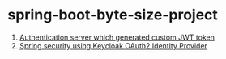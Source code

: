 # spring-boot-byte-size-project

1. [Authentication server which generated custom JWT token](./auth-server-custom-jwt/README.md)
2. [Spring security using Keycloak OAuth2 Identity Provider](./oauth2-keycloak-auth-code-flow/README.md)
